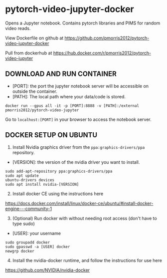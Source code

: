 # pytorch-video-jupyter-docker
Opens a Jupyter notebook. Contains pytorch libraries and PIMS for random video reads.

View Dockerfile on github at https://github.com/pmorris2012/pytorch-video-jupyter-docker

Pull from dockerhub at https://hub.docker.com/r/pmorris2012/pytorch-video-jupyter


## DOWNLOAD AND RUN CONTAINER

- [PORT]: the port the jupyter notebook server will be accessible on outside the container.
- [PATH]: The local path where your data/code is stored.
```
docker run --gpus all -it -p [PORT]:8888 -v [PATH]:/external pmorris2012/pytorch-video-jupyter
```
Go to ```localhost:[PORT]``` in your browser to access the notebook server.

## DOCKER SETUP ON UBUNTU

1. Install Nvidia graphics driver from the `ppa:graphics-drivers/ppa` repository.
- [VERSION]: the version of the nvidia driver you want to install.
```
sudo add-apt-repository ppa:graphics-drivers/ppa
sudo apt update
ubuntu-drivers devices
sudo apt install nvidia-[VERSION]
```

2. Install docker CE using the instructions here

https://docs.docker.com/install/linux/docker-ce/ubuntu/#install-docker-engine---community-1

3. (Optional) Run docker with without needing root access (don't have to type sudo)
- [USER]: your username
```
sudo groupadd docker
sudo gpasswd -a [USER] docker
newgrp docker
```

4. Install the nvidia-docker runtime, and follow the instructions for use here

https://github.com/NVIDIA/nvidia-docker


